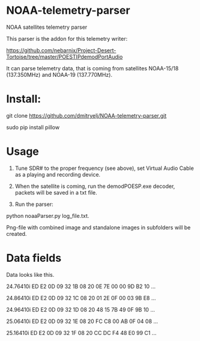 # NOAA-telemetry-parser
NOAA satellites telemetry parser

This parser is the addon for this telemetry writer:

https://github.com/nebarnix/Project-Desert-Tortoise/tree/master/POESTIPdemodPortAudio

It can parse telemetry data, that is coming from satellites NOAA-15/18 (137.350MHz) and NOAA-19 (137.770MHz).

# Install: 

git clone https://github.com/dmitryelj/NOAA-telemetry-parser.git
  
sudo pip install pillow

# Usage

1) Tune SDR# to the proper frequency (see above), set Virtual Audio Cable as a playing and recording device. 

2) When the satellite is coming, run the demodPOESP.exe decoder, packets will be saved in a txt file. 

3) Run the parser: 

python noaaParser.py log_file.txt. 

Png-file with combined image and standalone images in subfolders will be created.

# Data fields

Data looks like this.

24.76410i ED E2 0D 09 32 1B 08 20 0E 7E 00 00 9D B2 10 ... 

24.86410i ED E2 0D 09 32 1C 08 20 01 2E 0F 00 03 9B E8 ... 

24.96410i ED E2 0D 09 32 1D 08 20 48 15 7B 49 0F 9B 10 ... 

25.06410i ED E2 0D 09 32 1E 08 20 FC C8 00 AB 0F 04 08 ... 

25.16410i ED E2 0D 09 32 1F 08 20 CC DC F4 48 E0 99 C1 ... 


